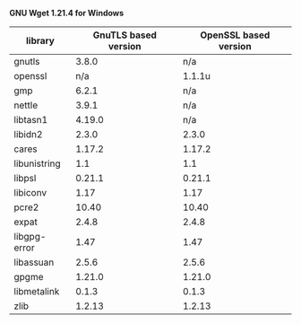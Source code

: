 **GNU Wget 1.21.4 for Windows**

| library       | GnuTLS based version | OpenSSL based version |
|---------------| ---------------------|-----------------------|
| gnutls        | 3.8.0                | n/a                   |
| openssl       | n/a                  | 1.1.1u                |
| gmp           | 6.2.1                | n/a                   |
| nettle        | 3.9.1                | n/a                   |
| libtasn1      | 4.19.0               | n/a                   |
| libidn2       | 2.3.0                | 2.3.0                 |
| cares         | 1.17.2               | 1.17.2                |
| libunistring  | 1.1                  | 1.1                   |
| libpsl        | 0.21.1               | 0.21.1                |
| libiconv      | 1.17                 | 1.17                  |
| pcre2         | 10.40                | 10.40                 |
| expat         | 2.4.8                | 2.4.8                 |
| libgpg-error  | 1.47                 | 1.47                  |
| libassuan     | 2.5.6                | 2.5.6                 |
| gpgme         | 1.21.0               | 1.21.0                |
| libmetalink   | 0.1.3                | 0.1.3                 |
| zlib          | 1.2.13               | 1.2.13                |
